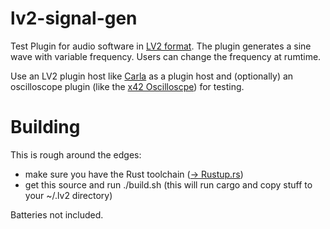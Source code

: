 # lv2-signal-gen
Test Plugin for audio software in [LV2 format](http://lv2plug.in/]). The plugin generates a sine wave with variable frequency. 
Users can change the frequency at rumtime.

Use an LV2 plugin host like [Carla](https://kx.studio/Applications:Carla) as a plugin host and (optionally) 
an oscilloscope plugin (like the [x42 Oscilloscpe](https://x42-plugins.com/x42/x42-scope)) for testing.

# Building
This is rough around the edges: 
* make sure you have the Rust toolchain ([-> Rustup.rs](https://rustup.rs))
* get this source and run ./build.sh (this will run cargo and copy stuff to your ~/.lv2 directory)

Batteries not included.
